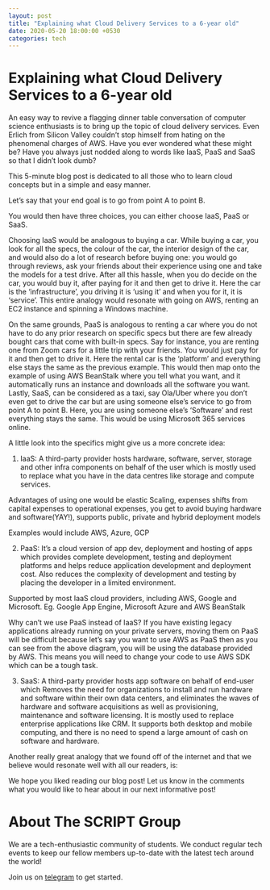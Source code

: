 ```yaml
---
layout: post
title: "Explaining what Cloud Delivery Services to a 6-year old"
date: 2020-05-20 18:00:00 +0530
categories: tech
---
```


# Explaining what Cloud Delivery Services to a 6-year old

An easy way to revive a flagging dinner table conversation of computer science enthusiasts is to bring up the topic of cloud delivery services. Even Erlich from Silicon Valley couldn’t stop himself from hating on the phenomenal charges of AWS. Have you ever wondered what these might be? Have you always just nodded along to words like IaaS, PaaS and SaaS so that I didn’t look dumb?

This 5-minute blog post is dedicated to all those who to learn cloud concepts but in a simple and easy manner.

Let’s say that your end goal is to go from point A to point B.

You would then have three choices, you can either choose IaaS, PaaS or SaaS.

Choosing IaaS would be analogous to buying a car. While buying a car, you look for all the specs, the colour of the car, the interior design of the car, and would also do a lot of research before buying one: you would go through reviews, ask your friends about their experience using one and take the models for a test drive. After all this hassle, when you do decide on the car, you would buy it, after paying for it and then get to drive it. Here the car is the ‘infrastructure’, you driving it is ‘using it’ and when you for it, it is ‘service’. This entire analogy would resonate with going on AWS, renting an EC2 instance and spinning a Windows machine.

On the same grounds, PaaS is analogous to renting a car where you do not have to do any prior research on specific specs but there are few already bought cars that come with built-in specs. Say for instance, you are renting one from Zoom cars for a little trip with your friends. You would just pay for it and then get to drive it. Here the rental car is the ‘platform’ and everything else stays the same as the previous example. This would then map onto the example of using AWS BeanStalk where you tell what you want, and it automatically runs an instance and downloads all the software you want.
Lastly, SaaS, can be considered as a taxi, say Ola/Uber where you don’t even get to drive the car but are using someone else’s service to go from point A to point B. Here, you are using someone else’s ‘Software’ and rest everything stays the same. This would be using Microsoft 365 services online.

A little look into the specifics might give us a more concrete idea:
1) IaaS: A third-party provider hosts hardware, software, server, storage and other infra components on behalf of the user which is mostly used to replace what you have in the data centres like storage and compute services.

Advantages of using one would be elastic Scaling, expenses shifts from capital expenses to operational expenses, you get to avoid buying hardware and software(YAY!), supports public, private and hybrid deployment models

Examples would include AWS, Azure, GCP

2) PaaS: It’s a cloud version of app dev, deployment and hosting of apps which provides complete development, testing and deployment platforms and helps reduce application development and deployment cost. Also reduces the complexity of development and testing by placing the developer in a limited environment.

Supported by most IaaS cloud providers, including AWS, Google and Microsoft. Eg. Google App Engine, Microsoft Azure and AWS BeanStalk

Why can’t we use PaaS instead of IaaS?
If you have existing legacy applications already running on your private servers, moving them on PaaS will be difficult because let’s say you want to use AWS as PaaS then as you can see from the above diagram, you will be using the database provided by AWS. This means you will need to change your code to use AWS SDK which can be a tough task.

3) SaaS: A third-party provider hosts app software on behalf of end-user which Removes the need for organizations to install and run hardware and software within their own data centers, and eliminates the waves of hardware and software acquisitions as well as provisioning, maintenance and software licensing. It is mostly used to replace enterprise applications like CRM. It supports both desktop and mobile computing, and there is no need to spend a large amount of cash on software and hardware.

Another really great analogy that we found off of the internet and that we believe would resonate well with all our readers, is:

We hope you liked reading our blog post! Let us know in the comments what you would like to hear about in our next informative post!

# About The SCRIPT Group

We are a tech-enthusiastic community of students. We conduct regular tech events to keep our fellow members up-to-date with the latest tech around the world!

Join us on [telegram](t.me/thescriptgroup) to get started.